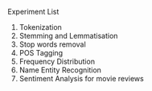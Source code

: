 Experiment List
1. Tokenization
2. Stemming and Lemmatisation
3. Stop words removal
4. POS Tagging
5. Frequency Distribution
6. Name Entity Recognition
7. Sentiment Analysis for movie reviews
